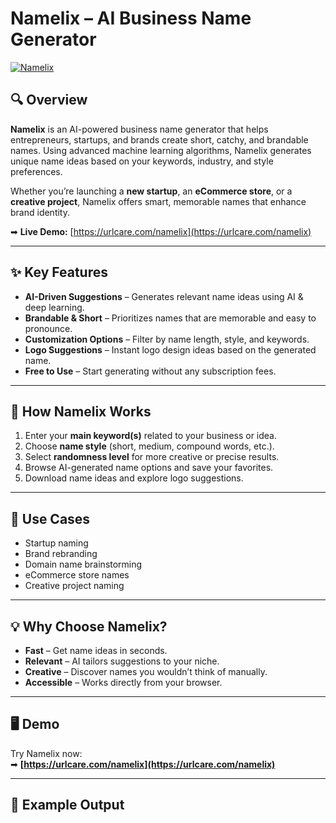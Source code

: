# Namelix – AI Business Name Generator

[![Namelix](https://urlcare.com/wp-content/uploads/2025/01/namelix-banner.jpg)](https://urlcare.com/namelix)

## 🔍 Overview
**Namelix** is an AI-powered business name generator that helps entrepreneurs, startups, and brands create short, catchy, and brandable names. Using advanced machine learning algorithms, Namelix generates unique name ideas based on your keywords, industry, and style preferences.

Whether you’re launching a **new startup**, an **eCommerce store**, or a **creative project**, Namelix offers smart, memorable names that enhance brand identity.  

➡ **Live Demo:** [https://urlcare.com/namelix](https://urlcare.com/namelix)

---

## ✨ Key Features
- **AI-Driven Suggestions** – Generates relevant name ideas using AI & deep learning.
- **Brandable & Short** – Prioritizes names that are memorable and easy to pronounce.
- **Customization Options** – Filter by name length, style, and keywords.
- **Logo Suggestions** – Instant logo design ideas based on the generated name.
- **Free to Use** – Start generating without any subscription fees.

---

## 🧠 How Namelix Works
1. Enter your **main keyword(s)** related to your business or idea.
2. Choose **name style** (short, medium, compound words, etc.).
3. Select **randomness level** for more creative or precise results.
4. Browse AI-generated name options and save your favorites.
5. Download name ideas and explore logo suggestions.

---

## 📌 Use Cases
- Startup naming
- Brand rebranding
- Domain name brainstorming
- eCommerce store names
- Creative project naming

---

## 💡 Why Choose Namelix?
- **Fast** – Get name ideas in seconds.
- **Relevant** – AI tailors suggestions to your niche.
- **Creative** – Discover names you wouldn’t think of manually.
- **Accessible** – Works directly from your browser.

---

## 🖥 Demo
Try Namelix now:  
➡ **[https://urlcare.com/namelix](https://urlcare.com/namelix)**

---

## 📸 Example Output
